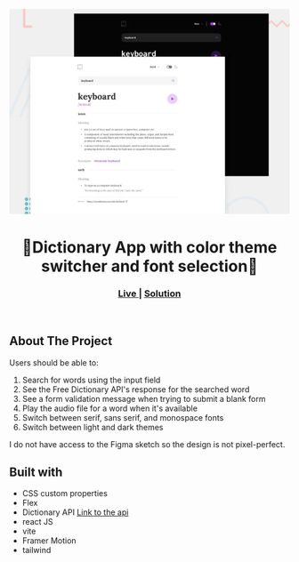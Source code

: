 ![Rest Countries](./src/assets/screenshot.webp)

<h1 align='center'>📕Dictionary App with color theme switcher and font selection🚀</h1>
<div align="center">
  <h3>
    <a href="https://catherineisonline.github.io/rest-countries/" color="white">
      Live
    </a>
    <span> | </span>
    <a href="https://github.com/devllopeadam/dictionary-app-main">
      Solution
    </a>
  </h3>
</div>
<br>

## About The Project

Users should be able to:

1. Search for words using the input field
2. See the Free Dictionary API's response for the searched word
3. See a form validation message when trying to submit a blank form
4. Play the audio file for a word when it's available
5. Switch between serif, sans serif, and monospace fonts
6. Switch between light and dark themes

I do not have access to the Figma sketch so the design is not pixel-perfect.

## Built with

- CSS custom properties
- Flex
- Dictionary API <a href="https://api.dictionaryapi.dev/api/v2/entries/en/Keyboard"> Link to the api </a>
- react JS
- vite
- Framer Motion
- tailwind
